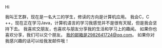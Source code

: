 Hi

我叫王艺群，现在是一名大三的学生，修读的方向是计算机应用。
我会C，C ++，现在正在学习Java，计算机语言的学习我感觉并不是很有天赋，但是我会坚持下去。
我喜欢交朋友，也喜欢与朋友分享我的生活和学习上的趣闻。
如果你也喜欢分享，我们可以交个朋友。
我的邮箱是2982641724@qq.com。
如果你对我感兴趣的话可以给我发邮件哦！

